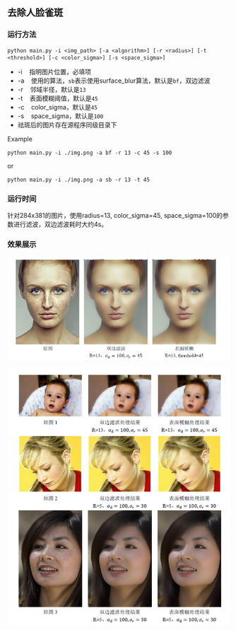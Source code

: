 ## 去除人脸雀斑

### 运行方法

    python main.py -i <img_path> [-a <algorithm>] [-r <radius>] [-t <threshold>] [-c <color_sigma>] [-s <space_sigma>]

- -i  &nbsp;&nbsp; 指明图片位置，必填项
- -a  &nbsp;&nbsp; 使用的算法，`sb`表示使用surface_blur算法，默认是`bf`，双边滤波
- -r  &nbsp;&nbsp; 邻域半径，默认是`13`
- -t  &nbsp;&nbsp; 表面模糊阈值，默认是`45`
- -c  &nbsp;&nbsp; color_sigma，默认是`45`
- -s  &nbsp;&nbsp; space_sigma，默认是`100`
- 祛斑后的图片存在源程序同级目录下

Example 
    
    python main.py -i ./img.png -a bf -r 13 -c 45 -s 100
   
or 

    python main.py -i ./img.png -a sb -r 13 -t 45

### 运行时间

针对284x381的图片，使用radius=13, color_sigma=45, space_sigma=100的参数进行滤波，双边滤波耗时大约4s。

### 效果展示

![图片1](./img/result1.png)

![图片2](./img/result2.png)
